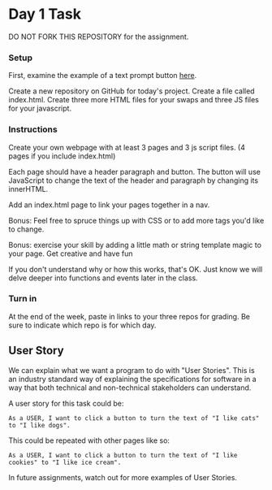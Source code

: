 # Day 1 Task

DO NOT FORK THIS REPOSITORY for the assignment.

### Setup

First, examine the example of a text prompt button [here](https://rmccrear.github.io/week-5-day-1-demo-js-may-2024/).

Create a new repository on GitHub for today's project. Create a file called index.html. Create three more HTML files for your swaps and three JS files for your javascript.

### Instructions

Create your own webpage with at least 3 pages and 3 js script files. (4 pages if you include index.html)

Each page should have a header paragraph and button. The button will use JavaScript to change the text of the header and paragraph by changing its innerHTML.

Add an index.html page to link your pages together in a nav. 

Bonus: Feel free to spruce things up with CSS or to add more tags you'd like to change.

Bonus: exercise your skill by adding a little math or string template magic to your page. Get creative and have fun

If you don't understand why or how this works, that's OK. Just know we will delve deeper into functions and events later in the class.

### Turn in

At the end of the week, paste in links to your three repos for grading. Be sure to indicate which repo is for which day.

## User Story

We can explain what we want a program to do with "User Stories". This is an industry standard way of explaining the specifications for software in a way that both technical and non-technical stakeholders can understand.

A user story for this task could be:

    As a USER, I want to click a button to turn the text of "I like cats" to "I like dogs".

This could be repeated with other pages like so:

    As a USER, I want to click a button to turn the text of "I like cookies" to "I like ice cream".

In future assignments, watch out for more examples of User Stories.